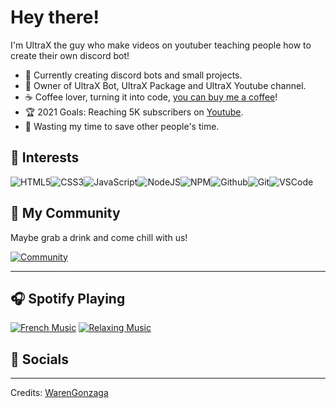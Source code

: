 # Hey there!

I'm UltraX the guy who make videos on youtuber teaching people how to create their own discord bot!

- :muscle: Currently creating discord bots and small projects.
- :gift_heart: Owner of UltraX Bot, UltraX Package and UltraX Youtube channel.
- :coffee: Coffee lover, turning it into code, [you can buy me a coffee](https://buymeacoff.ee/warengonzaga)!
- :trophy: 2021 Goals: Reaching 5K subscribers on [Youtube](https://youtube.com/UltraX1).
- :dart: Wasting my time to save other people's time.


## :wrench: Interests

![HTML5](https://img.icons8.com/color/30/html-5.png)![CSS3](https://img.icons8.com/color/30/css3.png)![JavaScript](https://img.icons8.com/color/30/javascript.png)![NodeJS](https://img.icons8.com/color/30/nodejs.png)![NPM](https://img.icons8.com/color/30/npm.png)![Github](https://img.icons8.com/material-outlined/30/github.png)![Git](https://img.icons8.com/color/30/git.png)![VSCode](https://img.icons8.com/color/30/visual-studio-code-2019.png)

## 🤩 My Community

Maybe grab a drink and come chill with us!

[![Community](https://discordapp.com/api/guilds/716216764769239083/widget.png?style=banner2)](https://discord.gg/Qk6j2fpeat)

---


## :headphones: Spotify Playing

[![French Music](https://img.shields.io/badge/Programming%20Music-%231DB954.svg?&style=for-the-badge&logo=spotify&logoColor=white)](https://open.spotify.com/playlist/4lXj9sCSFc6q6BxIiRKMVC?si=cbe4d88f8d2a4a96) [![Relaxing Music](https://img.shields.io/badge/KPOP%20Music-%231DB954.svg?&style=for-the-badge&logo=spotify&logoColor=white)](https://open.spotify.com/playlist/3nefUccOcypMsYYzcKrSnL?si=d5e2c0b91ecf4fa0)



## 📱 Socials
[Business Email]: ultraxcontact@gmail.com
[Instagram]: https://instagram.com/ultrax.1
[Youtube]: https://youtube.com/UltraX1

----

Credits: [WarenGonzaga](https://github.com/WarenGonzaga)
